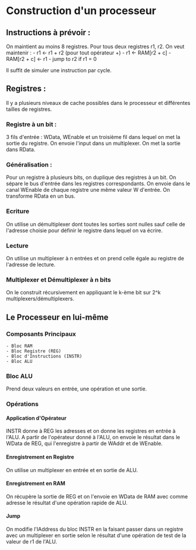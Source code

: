 # Construction d'un processeur

## Instructions à prévoir :
On maintient au moins 8 registres.
Pour tous deux registres r1, r2. On veut maintenir :
    - r1 <- r1 + r2 (pour tout opérateur +)
    - r1 <- RAM\[r2 + c\]
    - RAM\[r2 + c\] <- r1
    - jump to r2 if r1 = 0

Il suffit de simuler une instruction par cycle.




## Registres :
Il y a plusieurs niveaux de cache possibles dans le processeur et différentes tailles de registres.

### Registre à un bit :
3 fils d'entrée : WData, WEnable et un troisième fil dans lequel on met la sortie du registre. On envoie l'input dans un multiplexer. On met la sortie dans RData.

### Généralisation :
Pour un registre à plusieurs bits, on duplique des registres à un bit. On sépare le bus d'entrée dans les registres correspondants. On envoie dans le canal WEnable de chaque registre une même valeur W d'entrée. On transforme RData en un bus. 

### Ecriture
On utilise un démultiplexer dont toutes les sorties sont nulles sauf celle de l'adresse choisie pour définir le registre dans lequel on va écrire.

### Lecture
On utilise un multiplexer à n entrées et on prend celle égale au registre de l'adresse de lecture.

### Multiplexer et Démultiplexer à n bits
On le construit récursivement en appliquant le k-ème bit sur 2^k multiplexers/démultiplexers.




## Le Processeur en lui-même

### Composants Principaux
    - Bloc RAM
    - Bloc Registre (REG)
    - Bloc d'Instructions (INSTR)
    - Bloc ALU

### Bloc ALU
Prend deux valeurs en entrée, une opération et une sortie.

### Opérations
#### Application d'Opérateur
INSTR donne à REG les adresses et on donne les registres en entrée à l'ALU. A partir de l'opérateur donné à l'ALU, on envoie le résultat dans le WData de REG, qui l'enregistre à partir de WAddr et de WEnable. 

#### Enregistrement en Registre
On utilise un multiplexer en entrée et en sortie de ALU. 

#### Enregistrement en RAM
On récupère la sortie de REG et on l'envoie en WData de RAM avec comme adresse le résultat d'une opération rapide de ALU. 

#### Jump
On modifie l'IAddress du bloc INSTR en la faisant passer dans un registre avec un multiplexer en sortie selon le résultat d'une opération de test de la valeur de r1 de l'ALU.





